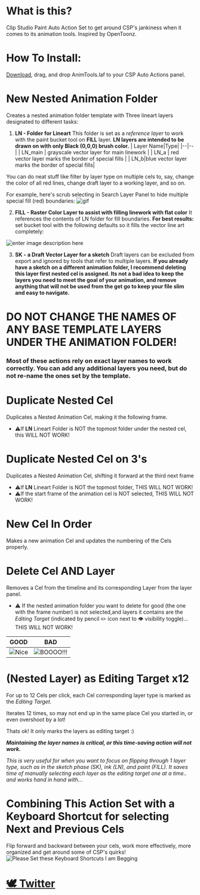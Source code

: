 # What is this?
Clip Studio Paint Auto Action Set to get around CSP's jankiness when it comes to its animation tools. Inspired by OpenToonz.

# How To Install:
[Download](https://github.com/Ghalban/the_pit/blob/main/other_stuff/CSP_AnimTools/AnimTools.laf), drag, and drop AnimTools.laf to your CSP Auto Actions panel.

# New Nested Animation Folder
Creates a nested animation folder template with Three lineart layers designated to different tasks: 
1. **LN - Folder for Lineart**
		This folder is set as a *reference layer* to work with the paint bucket tool on **FILL** layer.
		**LN layers are intended to be drawn on with only Black (0,0,0) brush color.**
	| Layer Name|Type|
	|--|--|
	| LN_main | grayscale vector layer for main linework |
	| LN_a | red vector layer marks the border of special fills |
	| LN_b|blue vector layer marks the border of special fills|
	
You can do neat stuff like filter by layer type on multiple cels to, say, change the color of all red lines, change draft layer to a working layer, and so on. 

For example, here's scrub selecting in Search Layer Panel to hide multiple special fill (red) boundaries: 
![gif](https://cdn.discordapp.com/attachments/1033537066706944050/1047985440071893032/template_advantage.gif)

2. **FILL - Raster Color Layer to assist with filling linework with flat color** 
It references the contents of LN folder for fill boundaries.
**For best results:** set bucket tool with the following defaults so it fills the vector line art completely:

![enter image description here](https://i.imgur.com/Xf3NJad.png)

3. **SK -** **a Draft Vector Layer for a sketch**
Draft layers can be excluded from export and ignored by tools that refer to multiple layers.
**If you already have a sketch on a different animation folder, I recommend deleting this layer first nested cel is assigned. Its not a bad idea to keep the layers you need to meet the goal of your animation, and remove anything that will not be used from the get go to keep your file slim and easy to navigate.**

# DO NOT CHANGE THE NAMES OF ANY BASE TEMPLATE LAYERS UNDER THE ANIMATION FOLDER! 
### Most of these actions rely on exact layer names to work correctly. You can add any additional layers you need, but do not re-name the ones set by the template.

# Duplicate Nested Cel 
Duplicates a Nested Animation Cel, making it the following frame.
- ⚠️If **LN** Lineart Folder is NOT the topmost folder under the nested cel, this WILL NOT WORK!

# Duplicate Nested Cel on 3's 
Duplicates a Nested Animation Cel, shifting it forward at the third next frame
- ⚠️If **LN** Lineart Folder is NOT the topmost folder, THIS WILL NOT WORK!
- ⚠️If the start frame of the animation cel is NOT selected, THIS WILL NOT WORK!

# New Cel In Order
Makes a new animation Cel and updates the numbering of the Cels properly.

# Delete Cel AND Layer
Removes a Cel from the timeline and its corresponding Layer from the layer panel.
- ⚠️ If the nested animation folder you want to delete for good (the one with the frame number) is not selected,and layers it contains are the *Editing Target* (indicated by pencil ✏️ icon next to 👁️ visibility toggle)... THIS WILL NOT WORK!

|GOOD|BAD|
|--|--|
| ![Nice](https://i.imgur.com/VTKB4NF.png) |![BOOOO!!!](https://i.imgur.com/LssvFK6.png)  |

# (Nested Layer) as Editing Target x12
For up to 12 Cels per click, each Cel corresponding layer type is marked as the *Editing Target.*

Iterates 12 times, so may not end up in the same place Cel you started in, or even overshoot by a lot! 

Thats ok! It only marks the layers as editing target :)

 ***Maintaining the layer names is critical, or this time-saving action will not work.***
	
*This is very useful for when you want to focus on flipping through 1 layer type, such as in the sketch phase (SK), ink (LN), and paint (FILL). It saves time of manually selecting each layer as the editing target one at a time.. and works hand in hand with...*

# Combining This Action Set with a Keyboard Shortcut for selecting Next and Previous Cels
Flip forward and backward between your cels, work more effectively, more organized and get around some of CSP's quirks!
![Please Set these Keyboard Shortcuts I am Begging](https://i.imgur.com/Hc7LIzd.png)

# [🕊️ Twitter](https://twitter.com/Ghalban_)

